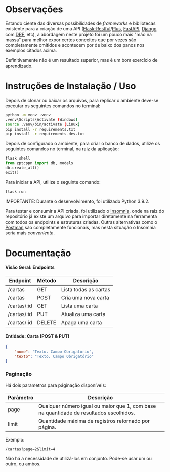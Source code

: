 # Observações
Estando ciente das diversas possibilidades de _frameworks_ e bibliotecas existente para a criação de uma API ([Flask-Restful](https://flask-restful.readthedocs.io/en/latest/)/[Plus](https://flask-restplus.readthedocs.io/en/stable/), [FastAPI](https://fastapi.tiangolo.com/), [Django](https://www.djangoproject.com/) com [DRF](https://www.django-rest-framework.org/), etc), a abordagem neste projeto foi um pouco mais "mão na massa" para melhor expor certos conceitos que por vezes são completamente omitidos e acontecem por de baixo dos panos nos exemplos citados acima.

Definitivamente não é um resultado superior, mas é um bom exercício de aprendizado.

# Instruções de Instalação / Uso

Depois de clonar ou baixar os arquivos, para replicar o ambiente deve-se executar os seguintes comandos no terminal:

```sh
python -m venv .venv
.venv\Scripts\Activate (Windows)
source .venv/bin/activate (Linux)
pip install -r requirements.txt
pip install -r requirements-dev.txt
```
Depois de configurado o ambiente, para criar o banco de dados, utilize os seguintes comandos no terminal, na raiz da aplicação:
```python
flask shell
from zptcppn import db, models
db.create_all()
exit()
```
Para iniciar a API, utilize o seguinte comando:
```sh
flask run
```
IMPORTANTE: Durante o desenvolvimento, foi utilizado Python 3.9.2.

Para testar e consumir a API criada, foi utilizado o [Insomnia](https://insomnia.rest/), onde na raiz do repositório já existe um arquivo para importar diretamente na ferramenta com todos os endpoints e estruturas criadas. Outras alternativas como o [Postman](https://www.postman.com/) são completamente funcionais, mas nesta situação o Insomnia seria mais _conveniente_.

# Documentação

#### Visão Geral: Endpoints
|Endpoint|Método|Descrição|
|---|---|---|
|/cartas|GET|Lista todas as cartas|
|/cartas|POST|Cria uma nova carta|
|/cartas/:id|GET|Lista uma carta|
|/cartas/:id|PUT|Atualiza uma carta|
|/cartas/:id|DELETE|Apaga uma carta|


#### Entidade: Carta (POST & PUT)
```json
{
    "nome": "Texto. Campo Obrigatório",
    "texto": "Texto. Campo Obrigatório"
}
```

### Paginação
Há dois parametros para páginação disponíveis:

|Parâmetro|Descrição|
|---|---|
|page|Qualquer número igual ou maior que 1, com base na quantidade de resultados escolhidos.|
|limit|Quantidade máxima de registros retornado por página.|

Exemplo:
```
/cartas?page=2&limit=4
```
Não há a necessidade de utilizá-los em conjunto. Pode-se usar um ou outro, ou ambos.
